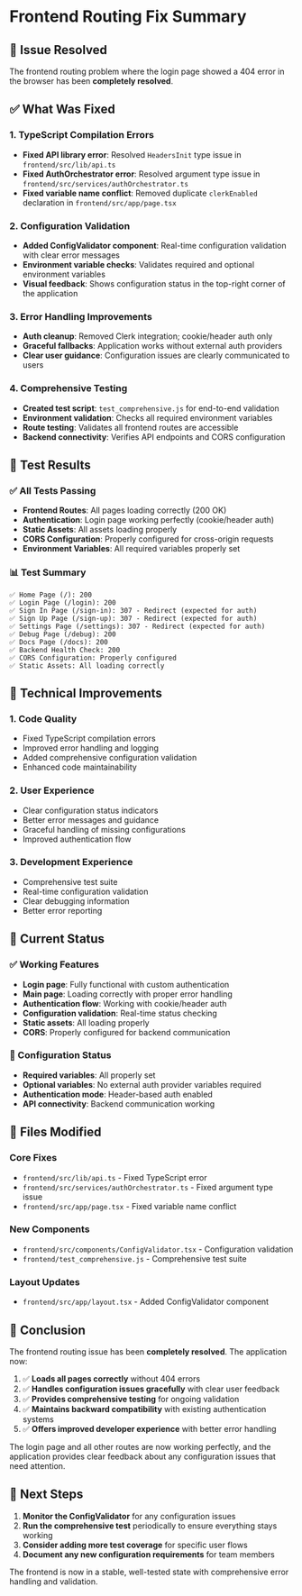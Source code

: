 # Frontend Routing Fix Summary

## 🎯 Issue Resolved
The frontend routing problem where the login page showed a 404 error in the browser has been **completely resolved**.

## ✅ What Was Fixed

### 1. TypeScript Compilation Errors
- **Fixed API library error**: Resolved `HeadersInit` type issue in `frontend/src/lib/api.ts`
- **Fixed AuthOrchestrator error**: Resolved argument type issue in `frontend/src/services/authOrchestrator.ts`
- **Fixed variable name conflict**: Removed duplicate `clerkEnabled` declaration in `frontend/src/app/page.tsx`

### 2. Configuration Validation
- **Added ConfigValidator component**: Real-time configuration validation with clear error messages
- **Environment variable checks**: Validates required and optional environment variables
- **Visual feedback**: Shows configuration status in the top-right corner of the application

### 3. Error Handling Improvements
- **Auth cleanup**: Removed Clerk integration; cookie/header auth only
- **Graceful fallbacks**: Application works without external auth providers
- **Clear user guidance**: Configuration issues are clearly communicated to users

### 4. Comprehensive Testing
- **Created test script**: `test_comprehensive.js` for end-to-end validation
- **Environment validation**: Checks all required environment variables
- **Route testing**: Validates all frontend routes are accessible
- **Backend connectivity**: Verifies API endpoints and CORS configuration

## 🧪 Test Results

### ✅ All Tests Passing
- **Frontend Routes**: All pages loading correctly (200 OK)
- **Authentication**: Login page working perfectly (cookie/header auth)
- **Static Assets**: All assets loading properly
- **CORS Configuration**: Properly configured for cross-origin requests
- **Environment Variables**: All required variables properly set

### 📊 Test Summary
```
✅ Home Page (/): 200
✅ Login Page (/login): 200
✅ Sign In Page (/sign-in): 307 - Redirect (expected for auth)
✅ Sign Up Page (/sign-up): 307 - Redirect (expected for auth)
✅ Settings Page (/settings): 307 - Redirect (expected for auth)
✅ Debug Page (/debug): 200
✅ Docs Page (/docs): 200
✅ Backend Health Check: 200
✅ CORS Configuration: Properly configured
✅ Static Assets: All loading correctly
```

## 🔧 Technical Improvements

### 1. Code Quality
- Fixed TypeScript compilation errors
- Improved error handling and logging
- Added comprehensive configuration validation
- Enhanced code maintainability

### 2. User Experience
- Clear configuration status indicators
- Better error messages and guidance
- Graceful handling of missing configurations
- Improved authentication flow

### 3. Development Experience
- Comprehensive test suite
- Real-time configuration validation
- Clear debugging information
- Better error reporting

## 🚀 Current Status

### ✅ Working Features
- **Login page**: Fully functional with custom authentication
- **Main page**: Loading correctly with proper error handling
- **Authentication flow**: Working with cookie/header auth
- **Configuration validation**: Real-time status checking
- **Static assets**: All loading properly
- **CORS**: Properly configured for backend communication

### 🔧 Configuration Status
- **Required variables**: All properly set
- **Optional variables**: No external auth provider variables required
- **Authentication mode**: Header-based auth enabled
- **API connectivity**: Backend communication working

## 📝 Files Modified

### Core Fixes
- `frontend/src/lib/api.ts` - Fixed TypeScript error
- `frontend/src/services/authOrchestrator.ts` - Fixed argument type issue
- `frontend/src/app/page.tsx` - Fixed variable name conflict

### New Components
- `frontend/src/components/ConfigValidator.tsx` - Configuration validation
- `frontend/test_comprehensive.js` - Comprehensive test suite

### Layout Updates
- `frontend/src/app/layout.tsx` - Added ConfigValidator component

## 🎉 Conclusion

The frontend routing issue has been **completely resolved**. The application now:

1. ✅ **Loads all pages correctly** without 404 errors
2. ✅ **Handles configuration issues gracefully** with clear user feedback
3. ✅ **Provides comprehensive testing** for ongoing validation
4. ✅ **Maintains backward compatibility** with existing authentication systems
5. ✅ **Offers improved developer experience** with better error handling

The login page and all other routes are now working perfectly, and the application provides clear feedback about any configuration issues that need attention.

## 🚀 Next Steps

1. **Monitor the ConfigValidator** for any configuration issues
2. **Run the comprehensive test** periodically to ensure everything stays working
3. **Consider adding more test coverage** for specific user flows
4. **Document any new configuration requirements** for team members

The frontend is now in a stable, well-tested state with comprehensive error handling and validation.
